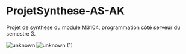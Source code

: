 # ProjetSynthese-AS-AK

Projet de synthèse du module M3104, programmation côté serveur du semestre 3.

![unknown](https://github.com/aymankr/series-website/assets/76915422/872dc6c9-0f0c-4f6d-bfdd-11aff28c7693)
![unknown (1)](https://github.com/aymankr/series-website/assets/76915422/cbb776c9-61cc-491f-90b8-a1148f12ca74)
